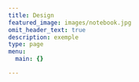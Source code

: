 ```yaml
---
title: Design
featured_image: images/notebook.jpg
omit_header_text: true
description: exemple
type: page
menu:
  main: {}

---
```

